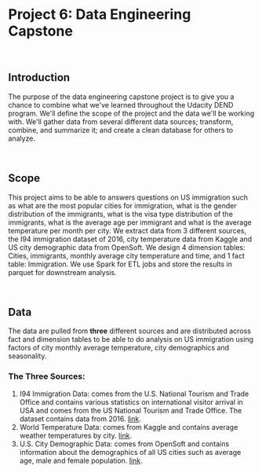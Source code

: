 # Project 6: Data Engineering Capstone

&nbsp;

## Introduction
The purpose of the data engineering capstone project is to give you a chance to combine what we've learned throughout the Udacity DEND program. We'll define the scope of the project and the data we'll be working with. We'll gather data from several different data sources; transform, combine, and summarize it; and create a clean database for others to analyze.

&nbsp;

## Scope
This project aims to be able to answers questions on US immigration such as what are the most popular cities for immigration, what is the gender distribution of the immigrants, what is the visa type distribution of the immigrants, what is the average age per immigrant and what is the average temperature per month per city. We extract data from 3 different sources, the I94 immigration dataset of 2016, city temperature data from Kaggle and US city demographic data from OpenSoft. We design 4 dimension tables: Cities, immigrants, monthly average city temperature and time, and 1 fact table: Immigration. We use Spark for ETL jobs and store the results in parquet for downstream analysis.

&nbsp;

## Data
The data are pulled from **three** different sources and are distributed across fact and dimension tables to be able to do analysis on US immigration using factors of city monthly average temperature, city demographics and seasonality.

### The Three Sources:
1. I94 Immigration Data: comes from the U.S. National Tourism and Trade Office and contains various statistics on international visitor arrival in USA and comes from the US National Tourism and Trade Office. The dataset contains data from 2016. [link](https://www.kaggle.com/berkeleyearth/climate-change-earth-surface-temperature-data).
2. World Temperature Data: comes from Kaggle and contains average weather temperatures by city. [link](https://www.kaggle.com/berkeleyearth/climate-change-earth-surface-temperature-data).
3. U.S. City Demographic Data: comes from OpenSoft and contains information about the demographics of all US cities such as average age, male and female population. [link](https://public.opendatasoft.com/explore/dataset/us-cities-demographics/export/).

&nbsp;
